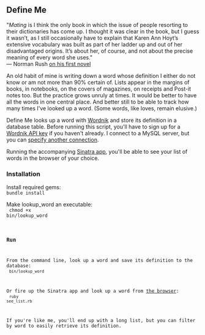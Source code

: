 ## Define Me

"<i>Mating</i> is I think the only book in which the issue of people resorting to their dictionaries has come up. I thought it was clear in the book, but I guess it wasn’t, as I still occasionally have to explain that Karen Ann Hoyt’s extensive vocabulary was built as part of her ladder up and out of her disadvantaged origins. It’s about her, of course, and not about the precise meaning of every word she uses."<br>
— Norman Rush [on his first novel](http://www.slate.com/articles/arts/books/2013/09/norman_rush_author_of_mating_and_subtle_bodies_and_his_editor_at_knopf_ann.2.html)


An old habit of mine is writing down a word whose definition I either do not know or am not more than 90% certain of. Lists appear in the margins of books, in notebooks, on the covers of magazines, on receipts and Post-it notes too. But the practice grows unruly at times. It would be better to have all the words in one central place. And better still to be able to track how many times I've looked up a word. (Some words, like loves, remain elusive.)

Define Me looks up a word with [Wordnik](https://www.wordnik.com/) and store its definition in a database table. Before running this script, you'll have to sign up for a [Wordnik
API key](http://developer.wordnik.com/) if you haven't already. I connect to a MySQL server, but
you can [specify another connection](http://datamapper.org/getting-started.html).

Running the accompanying [Sinatra app](http://www.sinatrarb.com/), you'll be able to see your list of words in the browser of your choice.

### Installation
Install required gems:<br>
<code>bundle install</code>

Make lookup_word an executable:<br>
<code> chmod +x bin/lookup_word

### Run
From the command line, look up a word and save its definition to the database:<br>
<code>bin/lookup_word</code>

Or fire up the Sinatra app and look up a word from [the browser](http://localhost:4567/): <br>
<code>ruby see_list.rb</code>

If you're like me, you'll end up with a long list, but you can filter by word to easily retrieve its definition.


